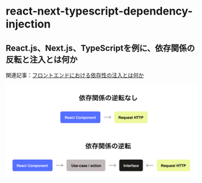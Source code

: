 # react-next-typescript-dependency-injection

## React.js、Next.js、TypeScriptを例に、依存関係の反転と注入とは何か

関連記事：[フロントエンドにおける依存性の注入とは何か](https://qiita.com/andmorefine/items/e069554db1a49c12042d)

![dependency-inversion.jpeg](https://github.com/andmorefine/react-next-typescript-dependency-Injection/blob/main/public/dependency-inversion.jpeg)
